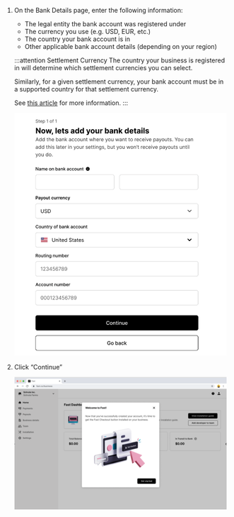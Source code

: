 1. On the Bank Details page, enter the following information:

   - The legal entity the bank account was registered under
   - The currency you use (e.g. USD, EUR, etc.)
   - The country your bank account is in
   - Other applicable bank account details (depending on your region)

   :::attention Settlement Currency
   The country your business is registered in will determine which settlement currencies you can select.

   Similarly, for a given settlement currency, your bank account must be in a supported country for that settlement currency.

   See [this article](https://stripe.com/docs/connect/bank-debit-card-payouts#supported-settlement) for more information.
   :::

   ![Bank details](/reusables/for-developers/images/bcwc08.png)

2. Click “Continue”

   ![continue to dashboard pop up](/reusables/for-developers/images/bcwc09.png)
